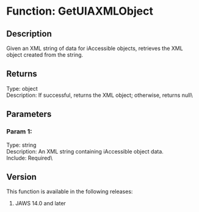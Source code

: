 # Function: GetUIAXMLObject

## Description

Given an XML string of data for iAccessible objects, retrieves the XML
object created from the string.

## Returns

Type: object\
Description: If successful, returns the XML object; otherwise, returns
null\

## Parameters

### Param 1:

Type: string\
Description: An XML string containing iAccessible object data.\
Include: Required\

## Version

This function is available in the following releases:

1.  JAWS 14.0 and later
